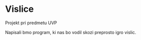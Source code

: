 # Vislice

Projekt pri predmetu UVP

Napisali bmo program, ki nas bo vodil skozi preprosto igro vislic.

